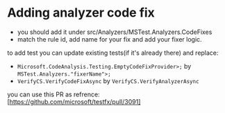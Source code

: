 # Adding analyzer code fix

 - you should add it under src/Analyzers/MSTest.Analyzers.CodeFixes
 - match the rule id, add name for your fix and add your fixer logic.

to add test you can update existing tests(if it's already there) and replace:
 - `Microsoft.CodeAnalysis.Testing.EmptyCodeFixProvider>;` by `MSTest.Analyzers."fixerName">;`
 - `VerifyCS.VerifyCodeFixAsync` by `VerifyCS.VerifyAnalyzerAsync`

you can use this PR as refrence: [https://github.com/microsoft/testfx/pull/3091]
